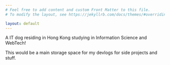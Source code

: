 ```yaml
---
# Feel free to add content and custom Front Matter to this file.
# To modify the layout, see https://jekyllrb.com/docs/themes/#overriding-theme-defaults

layout: default
---
```


A IT dog residing in Hong Kong studying in Information Science and WebTech!

This would be a main storage space for my devlogs for side projects and stuff.

